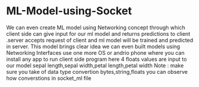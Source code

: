 # ML-Model-using-Socket
We can even create ML model using Networking concept through which client side can give input for our ml model and returns predictions to client .server accepts request of client and ml model will be trained and predicted in server.
This model brings clear idea we can even built models using Networking Interfaces
use one more OS or andrio phone where you  can install any app to run client side program
here 4 floats values are input to our model sepal length,sepal width,petal length,petal width
Note : make sure you take of data type convertion bytes,string,floats you can observe how converstions in socket_ml file
